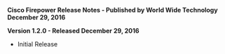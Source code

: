 **Cisco Firepower Release Notes - Published by World Wide Technology December 29, 2016**


**Version 1.2.0 - Released December 29, 2016**

* Initial Release